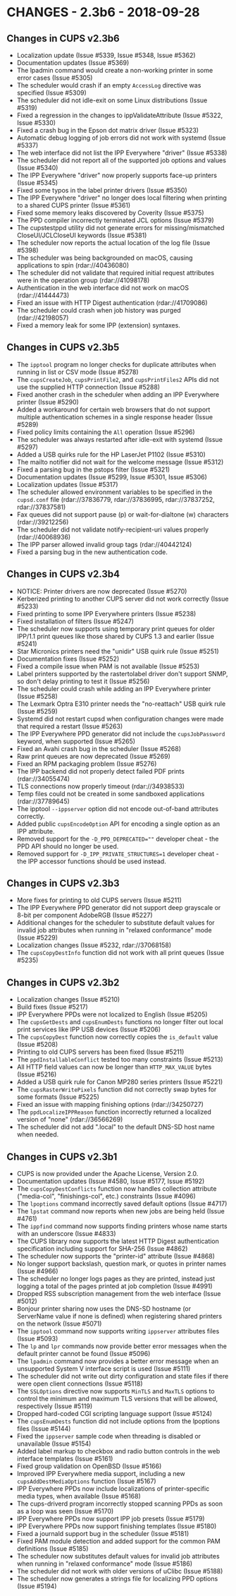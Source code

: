 CHANGES - 2.3b6 - 2018-09-28
============================

Changes in CUPS v2.3b6
----------------------

- Localization update (Issue #5339, Issue #5348, Issue #5362)
- Documentation updates (Issue #5369)
- The lpadmin command would create a non-working printer in some error cases
  (Issue #5305)
- The scheduler would crash if an empty `AccessLog` directive was specified
  (Issue #5309)
- The scheduler did not idle-exit on some Linux distributions (Issue #5319)
- Fixed a regression in the changes to ippValidateAttribute (Issue #5322,
  Issue #5330)
- Fixed a crash bug in the Epson dot matrix driver (Issue #5323)
- Automatic debug logging of job errors did not work with systemd (Issue #5337)
- The web interface did not list the IPP Everywhere "driver" (Issue #5338)
- The scheduler did not report all of the supported job options and values
  (Issue #5340)
- The IPP Everywhere "driver" now properly supports face-up printers
  (Issue #5345)
- Fixed some typos in the label printer drivers (Issue #5350)
- The IPP Everywhere "driver" no longer does local filtering when printing to
  a shared CUPS printer (Issue #5361)
- Fixed some memory leaks discovered by Coverity (Issue #5375)
- The PPD compiler incorrectly terminated JCL options (Issue #5379)
- The cupstestppd utility did not generate errors for missing/mismatched
  CloseUI/JCLCloseUI keywords (Issue #5381)
- The scheduler now reports the actual location of the log file (Issue #5398)
- The scheduler was being backgrounded on macOS, causing applications to spin
  (rdar://40436080)
- The scheduler did not validate that required initial request attributes were
  in the operation group (rdar://41098178)
- Authentication in the web interface did not work on macOS (rdar://41444473)
- Fixed an issue with HTTP Digest authentication (rdar://41709086)
- The scheduler could crash when job history was purged (rdar://42198057)
- Fixed a memory leak for some IPP (extension) syntaxes.


Changes in CUPS v2.3b5
----------------------

- The `ipptool` program no longer checks for duplicate attributes when running
  in list or CSV mode (Issue #5278)
- The `cupsCreateJob`, `cupsPrintFile2`, and `cupsPrintFiles2` APIs did not use
  the supplied HTTP connection (Issue #5288)
- Fixed another crash in the scheduler when adding an IPP Everywhere printer
  (Issue #5290)
- Added a workaround for certain web browsers that do not support multiple
  authentication schemes in a single response header (Issue #5289)
- Fixed policy limits containing the `All` operation (Issue #5296)
- The scheduler was always restarted after idle-exit with systemd (Issue #5297)
- Added a USB quirks rule for the HP LaserJet P1102 (Issue #5310)
- The mailto notifier did not wait for the welcome message (Issue #5312)
- Fixed a parsing bug in the pstops filter (Issue #5321)
- Documentation updates (Issue #5299, Issue #5301, Issue #5306)
- Localization updates (Issue #5317)
- The scheduler allowed environment variables to be specified in the
  `cupsd.conf` file (rdar://37836779, rdar://37836995, rdar://37837252,
  rdar://37837581)
- Fax queues did not support pause (p) or wait-for-dialtone (w) characters
  (rdar://39212256)
- The scheduler did not validate notify-recipient-uri values properly
  (rdar://40068936)
- The IPP parser allowed invalid group tags (rdar://40442124)
- Fixed a parsing bug in the new authentication code.


Changes in CUPS v2.3b4
----------------------

- NOTICE: Printer drivers are now deprecated (Issue #5270)
- Kerberized printing to another CUPS server did not work correctly
  (Issue #5233)
- Fixed printing to some IPP Everywhere printers (Issue #5238)
- Fixed installation of filters (Issue #5247)
- The scheduler now supports using temporary print queues for older IPP/1.1
  print queues like those shared by CUPS 1.3 and earlier (Issue #5241)
- Star Micronics printers need the "unidir" USB quirk rule (Issue #5251)
- Documentation fixes (Issue #5252)
- Fixed a compile issue when PAM is not available (Issue #5253)
- Label printers supported by the rastertolabel driver don't support SNMP, so
  don't delay printing to test it (Issue #5256)
- The scheduler could crash while adding an IPP Everywhere printer (Issue #5258)
- The Lexmark Optra E310 printer needs the "no-reattach" USB quirk rule
  (Issue #5259)
- Systemd did not restart cupsd when configuration changes were made that
  required a restart (Issue #5263)
- The IPP Everywhere PPD generator did not include the `cupsJobPassword`
  keyword, when supported (Issue #5265)
- Fixed an Avahi crash bug in the scheduler (Issue #5268)
- Raw print queues are now deprecated (Issue #5269)
- Fixed an RPM packaging problem (Issue #5276)
- The IPP backend did not properly detect failed PDF prints (rdar://34055474)
- TLS connections now properly timeout (rdar://34938533)
- Temp files could not be created in some sandboxed applications
  (rdar://37789645)
- The ipptool `--ippserver` option did not encode out-of-band attributes
  correctly.
- Added public `cupsEncodeOption` API for encoding a single option as an IPP
  attribute.
- Removed support for the `-D_PPD_DEPRECATED=""` developer cheat - the PPD API
  should no longer be used.
- Removed support for `-D_IPP_PRIVATE_STRUCTURES=1` developer cheat - the IPP
  accessor functions should be used instead.


Changes in CUPS v2.3b3
----------------------

- More fixes for printing to old CUPS servers (Issue #5211)
- The IPP Everywhere PPD generator did not support deep grayscale or 8-bit per
  component AdobeRGB (Issue #5227)
- Additional changes for the scheduler to substitute default values for invalid
  job attributes when running in "relaxed conformance" mode (Issue #5229)
- Localization changes (Issue #5232, rdar://37068158)
- The `cupsCopyDestInfo` function did not work with all print queues
  (Issue #5235)


Changes in CUPS v2.3b2
----------------------

- Localization changes (Issue #5210)
- Build fixes (Issue #5217)
- IPP Everywhere PPDs were not localized to English (Issue #5205)
- The `cupsGetDests` and `cupsEnumDests` functions no longer filter out local
  print services like IPP USB devices (Issue #5206)
- The `cupsCopyDest` function now correctly copies the `is_default` value
  (Issue #5208)
- Printing to old CUPS servers has been fixed (Issue #5211)
- The `ppdInstallableConflict` tested too many constraints (Issue #5213)
- All HTTP field values can now be longer than `HTTP_MAX_VALUE` bytes
  (Issue #5216)
- Added a USB quirk rule for Canon MP280 series printers (Issue #5221)
- The `cupsRasterWritePixels` function did not correctly swap bytes for some
  formats (Issue #5225)
- Fixed an issue with mapping finishing options (rdar://34250727)
- The `ppdLocalizeIPPReason` function incorrectly returned a localized version
  of "none" (rdar://36566269)
- The scheduler did not add ".local" to the default DNS-SD host name when
  needed.


Changes in CUPS v2.3b1
----------------------

- CUPS is now provided under the Apache License, Version 2.0.
- Documentation updates (Issue #4580, Issue #5177, Issue #5192)
- The `cupsCopyDestConflicts` function now handles collection attribute
  ("media-col", "finishings-col", etc.) constraints (Issue #4096)
- The `lpoptions` command incorrectly saved default options (Issue #4717)
- The `lpstat` command now reports when new jobs are being held (Issue #4761)
- The `ippfind` command now supports finding printers whose name starts with an
  underscore (Issue #4833)
- The CUPS library now supports the latest HTTP Digest authentication
  specification including support for SHA-256 (Issue #4862)
- The scheduler now supports the "printer-id" attribute (Issue #4868)
- No longer support backslash, question mark, or quotes in printer names
  (Issue #4966)
- The scheduler no longer logs pages as they are printed, instead just logging
  a total of the pages printed at job completion (Issue #4991)
- Dropped RSS subscription management from the web interface (Issue #5012)
- Bonjour printer sharing now uses the DNS-SD hostname (or ServerName value if
  none is defined) when registering shared printers on the network (Issue #5071)
- The `ipptool` command now supports writing `ippserver` attributes files
  (Issue #5093)
- The `lp` and `lpr` commands now provide better error messages when the default
  printer cannot be found (Issue #5096)
- The `lpadmin` command now provides a better error message when an unsupported
  System V interface script is used (Issue #5111)
- The scheduler did not write out dirty configuration and state files if there
  were open client connections (Issue #5118)
- The `SSLOptions` directive now supports `MinTLS` and `MaxTLS` options to
  control the minimum and maximum TLS versions that will be allowed,
  respectively (Issue #5119)
- Dropped hard-coded CGI scripting language support (Issue #5124)
- The `cupsEnumDests` function did not include options from the lpoptions
  files (Issue #5144)
- Fixed the `ippserver` sample code when threading is disabled or unavailable
  (Issue #5154)
- Added label markup to checkbox and radio button controls in the web interface
  templates (Issue #5161)
- Fixed group validation on OpenBSD (Issue #5166)
- Improved IPP Everywhere media support, including a new
  `cupsAddDestMediaOptions` function (Issue #5167)
- IPP Everywhere PPDs now include localizations of printer-specific media types,
  when available (Issue #5168)
- The cups-driverd program incorrectly stopped scanning PPDs as soon as a loop
  was seen (Issue #5170)
- IPP Everywhere PPDs now support IPP job presets (Issue #5179)
- IPP Everywhere PPDs now support finishing templates (Issue #5180)
- Fixed a journald support bug in the scheduler (Issue #5181)
- Fixed PAM module detection and added support for the common PAM definitions
  (Issue #5185)
- The scheduler now substitutes default values for invalid job attributes when
  running in "relaxed conformance" mode (Issue #5186)
- The scheduler did not work with older versions of uClibc (Issue #5188)
- The scheduler now generates a strings file for localizing PPD options
  (Issue #5194)
